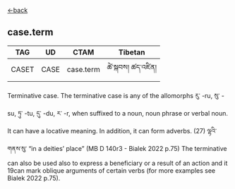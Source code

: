 [<-back](en/pos/postag_features/postag_features.md)

## case.term

|   TAG    | UD | CTAM | Tibetan |
| -------- | ------- | ---- | ---- |
| CASET | CASE   | case.term | ཚེ་སྐབས། ཚད་འཛིན།


Terminative case. The terminative case is any of the allomorphs རུ་ -ru, སུ་ -su, ཏུ་ -tu, དུ་ -du, ར་
-r, when suffixed to a noun, noun phrase or verbal noun. It can have a locative meaning. In
addition, it can form adverbs.
(27)
ལྷའི་གནས་སུ་ “in a deities’ place” (MB D 140r3 - Bialek 2022 p.75)
The terminative can also be used also to express a beneficiary or a result of an action and it
19can mark oblique arguments of certain verbs (for more examples see Bialek 2022 p.75).